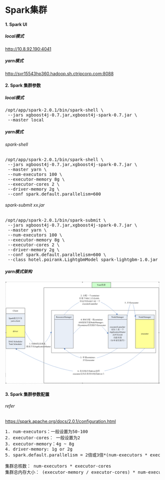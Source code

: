 # Spark集群

#### 1. Spark UI
##### local模式
http://10.8.92.190:4041<br>
##### yarn模式
http://svr15543hp360.hadoop.sh.ctripcorp.com:8088<br>

#### 2. Spark 集群参数
##### local模式
<pre>
/opt/app/spark-2.0.1/bin/spark-shell \
 --jars xgboost4j-0.7.jar,xgboost4j-spark-0.7.jar \
 --master local
</pre>
##### yarn模式
###### spark-shell 
<pre>
/opt/app/spark-2.0.1/bin/spark-shell \
 --jars xgboost4j-0.7.jar,xgboost4j-spark-0.7.jar \
 --master yarn \
 --num-executors 100 \
 --executor-memory 8g \
 --executor-cores 2 \
 --driver-memory 2g \
 --conf spark.default.parallelism=600
</pre>
###### spark-submit xx.jar
<pre>
/opt/app/spark-2.0.1/bin/spark-submit \
 --jars xgboost4j-0.7.jar,xgboost4j-spark-0.7.jar \
 --master yarn \
 --num-executors 100 \
 --executor-memory 8g \
 --executor-cores 2 \
 --driver-memory 2g \
 --conf spark.default.parallelism=600 \
 --class hotel.poirank.LightgbmModel spark-lightgbm-1.0.jar
</pre>
##### yarn模式架构
<img src="./img/chap02/yarn-client.png"/><br>
#### 3. Spark 集群参数配置
###### refer
https://spark.apache.org/docs/2.0.1/configuration.html<br>
<pre>
1. num-executors：一般设置为50-100
2. executor-cores： 一般设置为2
3. executor-memory：4g ~ 8g
4. driver-memory: 1g or 2g
5. spark.default.parallelism = 2倍或3倍*(num-executors * executor-cores)

集群总核数： num-executors * executor-cores
集群总内存大小： (executor-memory / executor-cores) * num-executors
</pre>

